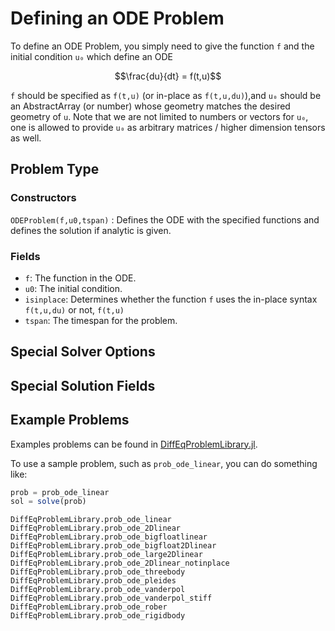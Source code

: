 # Defining an ODE Problem

To define an ODE Problem, you simply need to give the function ``f`` and the initial
condition ``u₀`` which define an ODE

```math
\frac{du}{dt} = f(t,u)
```

`f` should be specified as `f(t,u)` (or in-place as `f(t,u,du)`),and `u₀` should
be an AbstractArray (or number) whose geometry matches the desired geometry of `u`.
Note that we are not limited to numbers or vectors for `u₀`, one is allowed to
provide `u₀` as arbitrary matrices / higher dimension tensors as well.

## Problem Type

### Constructors

`ODEProblem(f,u0,tspan)` : Defines the ODE with the specified functions and
defines the solution if analytic is given.

### Fields

* `f`: The function in the ODE.
* `u0`: The initial condition.
* `isinplace`: Determines whether the function `f` uses the in-place syntax `f(t,u,du)`
  or not, `f(t,u)`
* `tspan`: The timespan for the problem.

## Special Solver Options

## Special Solution Fields

## Example Problems

Examples problems can be found in [DiffEqProblemLibrary.jl](https://github.com/JuliaDiffEq/DiffEqProblemLibrary.jl/blob/master/src/ode_premade_problems.jl).

To use a sample problem, such as `prob_ode_linear`, you can do something like:

```julia
prob = prob_ode_linear
sol = solve(prob)
```

```@docs
DiffEqProblemLibrary.prob_ode_linear
DiffEqProblemLibrary.prob_ode_2Dlinear
DiffEqProblemLibrary.prob_ode_bigfloatlinear
DiffEqProblemLibrary.prob_ode_bigfloat2Dlinear
DiffEqProblemLibrary.prob_ode_large2Dlinear
DiffEqProblemLibrary.prob_ode_2Dlinear_notinplace
DiffEqProblemLibrary.prob_ode_threebody
DiffEqProblemLibrary.prob_ode_pleides
DiffEqProblemLibrary.prob_ode_vanderpol
DiffEqProblemLibrary.prob_ode_vanderpol_stiff
DiffEqProblemLibrary.prob_ode_rober
DiffEqProblemLibrary.prob_ode_rigidbody
```
